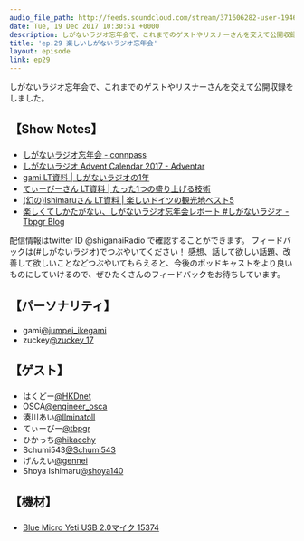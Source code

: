 ```yaml
---
audio_file_path: http://feeds.soundcloud.com/stream/371606282-user-194620696-ep29.mp3
date: Tue, 19 Dec 2017 10:30:51 +0000
description: しがないラジオ忘年会で、これまでのゲストやリスナーさんを交えて公開収録をしました。
title: 'ep.29 楽しいしがないラジオ忘年会'
layout: episode
link: ep29
---
```


<p><span>しがないラジオ忘年会で、これまでのゲストやリスナーさんを交えて公開収録をしました。</span></p>
<h2>
  <p>【Show Notes】</p>
</h2>
<ul>
  <li><a href="https://shiganai.connpass.com/event/74300/" target="_blank">しがないラジオ忘年会 - connpass</a></li>
  <li><a href="https://adventar.org/calendars/2367" target="_blank">しがないラジオ Advent Calendar 2017 - Adventar</a></li>
  <li><a href="https://speakerdeck.com/jumtech/siganairaziofalse1nian" target="_blank">gami LT資料 | しがないラジオの1年</a></li>
  <li><a href="https://esa-pages.io/p/sharing/912/posts/6160/bb96bda0d03e28068d4d-slides.html#/" target="_blank">てぃーびーさん LT資料 | たった1つの盛り上げる技術</a></li>
  <li><a href="https://speakerdeck.com/shoya140/le-siidoitufalseguan-guang-di-besuto5" target="_blank">(幻の)Ishimaruさん LT資料 | 楽しいドイツの観光地ベスト5</a></li>
  <li><a href="http://tbpgr.hatenablog.com/entry/2017/12/19/030126" target="_blank">楽しくてしかたがない、しがないラジオ忘年会レポート #しがないラジオ - Tbpgr Blog</a></li>
</ul>
<p><span>
  配信情報はtwitter ID @shiganaiRadio で確認することができます。
  フィードバックは(#しがないラジオ)でつぶやいてください！
  感想、話して欲しい話題、改善して欲しいことなどつぶやいてもらえると、今後のポッドキャストをより良いものにしていけるので、ぜひたくさんのフィードバックをお待ちしています。
</span></p>
<h2>
  <p>【パーソナリティ】</p>
</h2>
<ul>
    <li>gami<a href="https://twitter.com/search?q=%40jumpei_ikegami&src=typd&lang=ja" target="_blank">@jumpei_ikegami</a></li>
    <li>zuckey<a href="https://twitter.com/search?q=%40zuckey_17&src=typd&lang=ja" target="_blank">@zuckey_17</a></li>
</ul>
<h2>
  <p>【ゲスト】</p>
</h2>
<ul>
  <li>はくどー<a href="https://twitter.com/HKDnet" target="_blank">@HKDnet</a></li>
  <li>OSCA<a href="https://twitter.com/engineer_osca" target="_blank">@engineer_osca</a></li>
  <li>湊川あい<a href="https://twitter.com/llminatoll" target="_blank">@llminatoll</a></li>
  <li>てぃーびー<a href="https://twitter.com/tbpgr" target="_blank">@tbpgr</a></li>
  <li>ひかっち<a href="https://twitter.com/hikacchy" target="_blank">@hikacchy</a></li>
  <li>Schumi543<a href="https://twitter.com/Schumi543" target="_blank">@Schumi543</a></li>
  <li>げんえい<a href="https://twitter.com/gennei" target="_blank">@gennei</a></li>
  <li>Shoya Ishimaru<a href="https://twitter.com/shoya140" target="_blank">@shoya140</a></li>
</ul>
<h2>
  <p>【機材】</p>
</h2>
<ul>
    <li><a href="http://amzn.to/2tlkud3" target="_blank">Blue Micro Yeti USB 2.0マイク 15374</a></li>
</ul>
